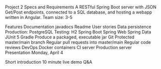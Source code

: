 Project 2 Specs and Requirements
A RESTful Spring Boot server with JSON Get/Post endpoints, connected to a SQL database, and hosting a webapp written in Angular. Team size: 3-5

Features
Documentation
javadocs
Readme
User stories
Data persistence
Production: PostgreSQL
Testing: H2
Spring Boot
Spring Web
Spring Data
JUnit 5
Gradle
Produce a packaged, executable jar
Git
Protected master/main branch
Regular pull requests into master/main
Regular code reviews
DevOps
Docker containers
CI server
Production server
Presentation
Monday, April 4

Short introduction
10 minute live demo
Q&A
